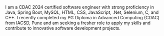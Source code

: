 I am a CDAC 2024 certified software engineer with strong proficiency in Java, Spring Boot, MySQL, HTML, CSS, JavaScript, .Net, Selenium, C, and C++. I recently completed my PG Diploma in Advanced Computing (CDAC) from IACSD, Pune and am seeking a fresher role to apply my skills and contribute to innovative software development projects.

<!---
harshthakur123/harshthakur123 is a ✨ special ✨ repository because its `README.md` (this file) appears on your GitHub profile.
You can click the Preview link to take a look at your changes.
--->
